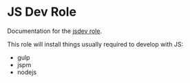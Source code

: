 # JS Dev Role

Documentation for the [jsdev role](/roles/jsdev).

This role will install things usually required to develop with JS:

- gulp
- jspm
- nodejs

